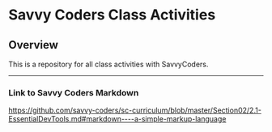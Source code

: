 # Savvy Coders Class Activities

## Overview

This is a repository for all class activities with SavvyCoders.

---
### Link to Savvy Coders Markdown
https://github.com/savvy-coders/sc-curriculum/blob/master/Section02/2.1-EssentialDevTools.md#markdown----a-simple-markup-language
